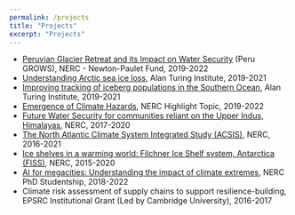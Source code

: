```yaml
---
permalink: /projects
title: "Projects"
excerpt: "Projects"
---
```


* [Peruvian Glacier Retreat and its Impact on Water Security](https://gtr.ukri.org/projects?ref=NE%2FS013296%2F1) (Peru GROWS), NERC - Newton-Paulet Fund, 2019-2022
* [Understanding Arctic sea ice loss](https://www.turing.ac.uk/research/research-projects/understanding-arctic-sea-ice-loss), Alan Turing Institute, 2019-2021
* [Improving tracking of iceberg populations in the Southern Ocean](https://www.turing.ac.uk/research/research-projects/improving-tracking-iceberg-populations-southern-ocean), Alan Turing Institute, 2019-2021
* [Emergence of Climate Hazards](https://gtr.ukri.org/projects?ref=NE%2FS004726%2F1), NERC Highlight Topic, 2019-2022
* [Future Water Security for communities reliant on the Upper Indus, Himalayas](https://gtr.ukri.org/projects?ref=NE%2FR000107%2F1), NERC, 2017-2020
* [The North Atlantic Climate System Integrated Study (ACSIS)](https://gtr.ukri.org/projects?ref=NE%2FN018028%2F1), NERC, 2016-2021
* [Ice shelves in a warming world: Filchner Ice Shelf system, Antarctica (FISS)](https://gtr.ukri.org/projects?ref=NE%2FL013770%2F1), NERC, 2015-2020
* [AI for megacities: Understanding the impact of climate extremes](https://gtr.ukri.org/projects?ref=studentship-2083498), NERC PhD Studentship, 2018-2022
* Climate risk assessment of supply chains to support resilience-building, EPSRC Institutional Grant (Led by Cambridge University), 2016-2017